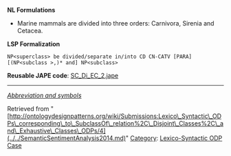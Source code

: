 __NL Formulations__



* Marine mammals are divided into three orders: Carnivora, Sirenia and Cetacea.


  

__LSP Formalization__




```
NP<superclass> be divided/separate in/into CD CN-CATV [PARA] [(NP<subclass >,)* and] NP<subclass>

```

__Reusable JAPE code__: [SC\_Di\_EC\_2.jape](../../images/e/ec/SC_Di_EC_2.jape "SC Di EC 2.jape")





---


_[Abbreviation and symbols](../../Community/LSPSymbols.md "Community:LSPSymbols")_





Retrieved from "[http://ontologydesignpatterns.org/wiki/Submissions:Lexico\_Syntactic\_ODPs\_corresponding\_to\_SubclassOf\_relation%2C\_Disjoint\_Classes%2C\_and\_Exhaustive\_Classes\_ODPs/4](../../SemanticSentimentAnalysis2014.md)"
 [Category](http://ontologydesignpatterns.org/wiki/Special:Categories "Special:Categories"): [Lexico-Syntactic ODP Case](../../Category/Lexico-Syntactic_ODP_Case.md "Category:Lexico-Syntactic ODP Case")